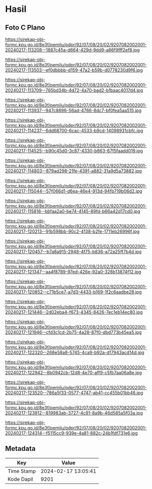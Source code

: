 # Hasil

## Foto C Plano

https://sirekap-obj-formc.kpu.go.id/8e3f/pemilu/pdpr/92/07/08/20/02/9207082002001-20240217-113208--1887c45a-d664-429d-9dd9-a86f9fff2ef8.jpg

https://sirekap-obj-formc.kpu.go.id/8e3f/pemilu/pdpr/92/07/08/20/02/9207082002001-20240217-113503--ef0dbbbb-d159-47a2-b59b-d0778230d9f6.jpg

https://sirekap-obj-formc.kpu.go.id/8e3f/pemilu/pdpr/92/07/08/20/02/9207082002001-20240217-113709--765bd34b-4d72-4a70-bad2-b1baac4017d4.jpg

https://sirekap-obj-formc.kpu.go.id/8e3f/pemilu/pdpr/92/07/08/20/02/9207082002001-20240217-113937--947c8696-56ad-4766-8dc7-bf0fea5aa515.jpg

https://sirekap-obj-formc.kpu.go.id/8e3f/pemilu/pdpr/92/07/08/20/02/9207082002001-20240217-114237--6dd68700-6cac-4533-b9cd-14098931cbfc.jpg

https://sirekap-obj-formc.kpu.go.id/8e3f/pemilu/pdpr/92/07/08/20/02/9207082002001-20240217-114525--b90c45d0-3c87-4330-b863-67f5faadd019.jpg

https://sirekap-obj-formc.kpu.go.id/8e3f/pemilu/pdpr/92/07/08/20/02/9207082002001-20240217-114803--879ad298-21fe-4391-a882-31a9d5a73882.jpg

https://sirekap-obj-formc.kpu.go.id/8e3f/pemilu/pdpr/92/07/08/20/02/9207082002001-20240217-115044--57f066d1-d6ea-46e4-913d-94fb719b06d2.jpg

https://sirekap-obj-formc.kpu.go.id/8e3f/pemilu/pdpr/92/07/08/20/02/9207082002001-20240217-115816--bbfaa2a0-be74-4145-89fd-b66a42d17cd0.jpg

https://sirekap-obj-formc.kpu.go.id/8e3f/pemilu/pdpr/92/07/08/20/02/9207082002001-20240217-120213--91b598bb-90c2-4138-b2fe-1711eb26996f.jpg

https://sirekap-obj-formc.kpu.go.id/8e3f/pemilu/pdpr/92/07/08/20/02/9207082002001-20240217-120457--b7a8a915-2948-4f75-b836-a72a25ff7b4d.jpg

https://sirekap-obj-formc.kpu.go.id/8e3f/pemilu/pdpr/92/07/08/20/02/9207082002001-20240217-121347--aa4f8789-97ed-426e-92a0-328b13874f12.jpg

https://sirekap-obj-formc.kpu.go.id/8e3f/pemilu/pdpr/92/07/08/20/02/9207082002001-20240217-120852--c71b5ce7-a7d3-4433-b169-1f2c6aadbe28.jpg

https://sirekap-obj-formc.kpu.go.id/8e3f/pemilu/pdpr/92/07/08/20/02/9207082002001-20240217-121446--2d02eba4-f673-4345-8426-7ec1eb14ec80.jpg

https://sirekap-obj-formc.kpu.go.id/8e3f/pemilu/pdpr/92/07/08/20/02/9207082002001-20240217-121946--cfd3c1cd-2b75-4a28-87f0-dbd773b45ea5.jpg

https://sirekap-obj-formc.kpu.go.id/8e3f/pemilu/pdpr/92/07/08/20/02/9207082002001-20240217-122320--268e58a8-5745-4ca9-b92a-d17943acd14d.jpg

https://sirekap-obj-formc.kpu.go.id/8e3f/pemilu/pdpr/92/07/08/20/02/9207082002001-20240217-122942--8b0942cb-12d8-4e70-aff9-c5fb7aa06a8e.jpg

https://sirekap-obj-formc.kpu.go.id/8e3f/pemilu/pdpr/92/07/08/20/02/9207082002001-20240217-123520--786a5f33-0577-4747-ab41-cc455b01bb46.jpg

https://sirekap-obj-formc.kpu.go.id/8e3f/pemilu/pdpr/92/07/08/20/02/9207082002001-20240217-123912--819983ab-3727-4c91-8a9b-46d585a5f03a.jpg

https://sirekap-obj-formc.kpu.go.id/8e3f/pemilu/pdpr/92/07/08/20/02/9207082002001-20240217-124314--f5115cc9-939e-4a81-882c-24b1fdf731e6.jpg


## Metadata

| Key        | Value               |
| ---------- | ------------------- |
| Time Stamp | 2024-02-17 13:05:41 |
| Kode Dapil | 9201                |



